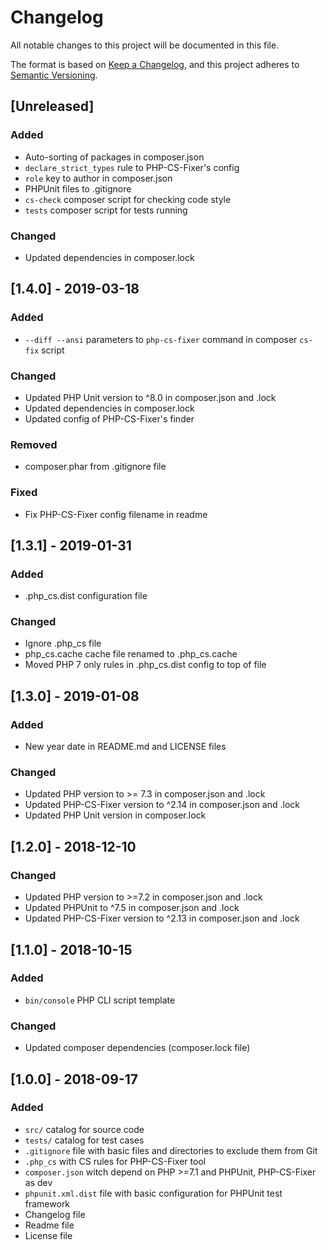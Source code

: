 # Changelog

All notable changes to this project will be documented in this file.

The format is based on [Keep a Changelog](https://keepachangelog.com/en/1.0.0/),
and this project adheres to [Semantic Versioning](https://semver.org/spec/v2.0.0.html).

## [Unreleased]
### Added
- Auto-sorting of packages in composer.json
- `declare_strict_types` rule to PHP-CS-Fixer's config
- `role` key to author in composer.json
- PHPUnit files to .gitignore
- `cs-check` composer script for checking code style
- `tests` composer script for tests running

### Changed
- Updated dependencies in composer.lock

## [1.4.0] - 2019-03-18
### Added
- `--diff --ansi` parameters to `php-cs-fixer` command in composer `cs-fix` script

### Changed
- Updated PHP Unit version to ^8.0 in composer.json and .lock
- Updated dependencies in composer.lock
- Updated config of PHP-CS-Fixer's finder

### Removed
- composer.phar from .gitignore file

### Fixed
- Fix PHP-CS-Fixer config filename in readme

## [1.3.1] - 2019-01-31
### Added
- .php_cs.dist configuration file

### Changed
- Ignore .php_cs file
- php_cs.cache cache file renamed to .php_cs.cache
- Moved PHP 7 only rules in .php_cs.dist config to top of file

## [1.3.0] - 2019-01-08
### Added
- New year date in README.md and LICENSE files

### Changed
- Updated PHP version to >= 7.3 in composer.json and .lock
- Updated PHP-CS-Fixer version to ^2.14 in composer.json and .lock
- Updated PHP Unit version in composer.lock

## [1.2.0] - 2018-12-10
### Changed
- Updated PHP version to >=7.2 in composer.json and .lock
- Updated PHPUnit to ^7.5 in composer.json and .lock
- Updated PHP-CS-Fixer version to ^2.13 in composer.json and .lock

## [1.1.0] - 2018-10-15
### Added
- `bin/console` PHP CLI script template

### Changed
- Updated composer dependencies (composer.lock file)

## [1.0.0] - 2018-09-17
### Added
- `src/` catalog for source code
- `tests/` catalog for test cases
- `.gitignore` file with basic files and directories to exclude them from Git
- `.php_cs` with CS rules for PHP-CS-Fixer tool
- `composer.json` witch depend on PHP >=7.1 and PHPUnit, PHP-CS-Fixer as dev
- `phpunit.xml.dist` file with basic configuration for PHPUnit test framework
- Changelog file
- Readme file
- License file
